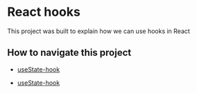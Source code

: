 # React hooks

This project was built to explain how we can use hooks in React

## How to navigate this project

- [useState-hook](https://github.com/SatendraDiwakar/React-Hooks/blob/master/src/hooks/UseStateHook.js)

- [useState-hook](https://github.com/SatendraDiwakar/React-Hooks/blob/master/src/hooks/UseRefHook.js)